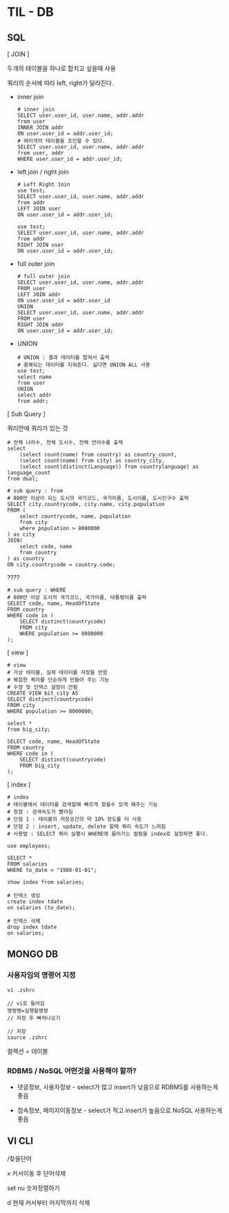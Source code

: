 # TIL - DB

## SQL



[ JOIN ]

두개의 테이블을 하나로 합치고 싶을때 사용

쿼리의 순서에 따라 left, right가 달라진다.

- inner join

  ```mysql
  # inner join
  SELECT user.user_id, user.name, addr.addr
  from user
  INNER JOIN addr
  ON user.user_id = addr.user_id;
  # 여러개의 테이블을 조인할 수 있다.
  SELECT user.user_id, user.name, addr.addr
  from user, addr
  WHERE user.user_id = addr.user_id;
  ```

  

- left join / right join

  ```mysql
  # Left Right Join
  use test;
  SELECT user.user_id, user.name, addr.addr
  from addr
  LEFT JOIN user
  ON user.user_id = addr.user_id;
  
  use test;
  SELECT user.user_id, user.name, addr.addr
  from addr
  RIGHT JOIN user
  ON user.user_id = addr.user_id;
  ```

  

- full outer join

  ```mysql
  # full outer join
  SELECT user.user_id, user.name, addr.addr
  FROM user
  LEFT JOIN addr
  ON user.user_id = addr.user_id
  UNION
  SELECT user.user_id, user.name, addr.addr
  FROM user
  RIGHT JOIN addr
  ON user.user_id = addr.user_id;
  ```

  

- UNION

  ```mysql
  # UNION : 결과 데이터를 합쳐서 출력 
  # 중복되는 데이터를 지워준다. 싫다면 UNION ALL 사용
  use test;
  select name
  from user
  UNION
  select addr
  from addr;
  ```

  

[ Sub Query ]

쿼리안에 쿼리가 있는 것

```mysql
# 전체 나라수, 전체 도시수, 전체 언어수를 출력
select 
	(select count(name) from country) as country_count,
	(select count(name) from city) as country_city,
	(select count(distinct(Language)) from countrylanguage) as language_count
from dual;
```

```mysql
# sub query : from
# 800만 이상이 되는 도시의 국가코드, 국가이름, 도시이름, 도시인구수 출력 
SELECT city.countrycode, city.name, city.population
FROM (
	select countrycode, name, population
	from city
	where population > 8000000
) as city
JOIN(
	select code, name
	from country
) as country
ON city.countrycode = country.code;
```

????

```mysql
# sub query : WHERE
# 800만 이상 도시의 국가코드, 국가이름, 대통령이름 출력
SELECT code, name, HeadOfState
FROM country
WHERE code in (
	SELECT distinct(countrycode)
	FROM city
	WHERE population >= 8000000
);
```



[ view ]

```mysql
# view
# 가상 테이블, 실제 데이터를 저장을 안함
# 복잡한 쿼리를 단순하게 만들어 주는 기능
# 수정 및 인덱스 설정이 안됨
CREATE VIEW bit_city AS
SELECT distinct(countrycode)
FROM city
WHERE population >= 8000000;

select *
from big_city;

SELECT code, name, HeadOfState
FROM country
WHERE code in (
	SELECT distinct(countrycode)
	FROM big_city
);
```



[ index ]

```mysql
# index
# 테이블에서 데이터를 검색할때 빠르게 찾을수 있게 해주는 기능
# 장점 : 검색속도가 빨라짐
# 단점 1 : 테이블의 저장공간의 약 10% 정도를 더 사용  
# 단점 2 : insert, update, delete 할때 쿼리 속도가 느려짐 
# 사용법 : SELECT 쿼리 실행시 WHERE에 들어가는 컬럼을 index로 설정하면 좋다. 

use employees;

SELECT *
FROM salaries
WHERE to_date < "1986-01-01";

show index from salaries;

# 인덱스 생성
create index tdate
on salaries (to_date);

# 인덱스 삭제
drop index tdate
on salaries;
```



## MONGO DB

### 사용자임의 명령어 지정

```
vi .zshrc

// vi로 들어감
명령명=실행될명령
// 저장 후 빠져나오기

// 저장
source .zshrc
```

컬렉션 = 테이블



### RDBMS / NoSQL 어떤것을 사용해야 할까?

- 댓글정보, 사용자정보 - select가 많고 insert가 낮음으로 RDBMS를 사용하는게 좋음

- 접속정보, 페이지이동정보 - select가 적고 insert가 높음으로 NoSQL 사용하는게 좋음



## VI CLI

/찾을단어

x 커서이동 후 단어삭제

set nu 숫자정렬하기

d 현재 커서부터 마지막까지 삭제



